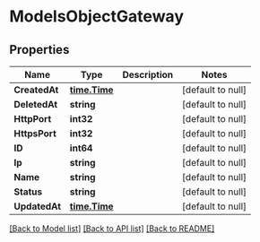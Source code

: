 # ModelsObjectGateway

## Properties
Name | Type | Description | Notes
------------ | ------------- | ------------- | -------------
**CreatedAt** | [**time.Time**](time.Time.md) |  | [default to null]
**DeletedAt** | **string** |  | [default to null]
**HttpPort** | **int32** |  | [default to null]
**HttpsPort** | **int32** |  | [default to null]
**ID** | **int64** |  | [default to null]
**Ip** | **string** |  | [default to null]
**Name** | **string** |  | [default to null]
**Status** | **string** |  | [default to null]
**UpdatedAt** | [**time.Time**](time.Time.md) |  | [default to null]

[[Back to Model list]](../README.md#documentation-for-models) [[Back to API list]](../README.md#documentation-for-api-endpoints) [[Back to README]](../README.md)


